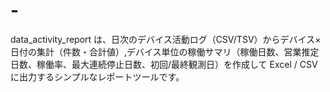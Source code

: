 # -
data_activity_report は、日次のデバイス活動ログ（CSV/TSV）からデバイス×日付の集計（件数・合計値）,デバイス単位の稼働サマリ（稼働日数、営業推定日数、稼働率、最大連続停止日数、初回/最終観測日）を作成して Excel / CSV に出力するシンプルなレポートツールです。
